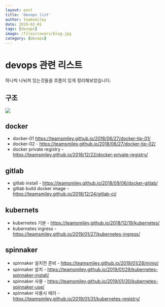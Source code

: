 ```yaml
---
layout: post
title: 'devops list' 
author: teamsmiley
date: 2019-02-01
tags: [devops]
image: /files/covers/blog.jpg
category: {devops}
---
```


# devops 관련 리스트

하나씩 나눠져 있는것들을 흐름이 있게 정리해보았습니다. 

## 구조 

![]({{site_baseurl}}/assets/devops-kube.png)

## docker 
* docker-01 <https://teamsmiley.github.io/2018/06/27/docker-tip-01/>
* docker-02 - <https://teamsmiley.github.io/2018/06/27/docker-tip-02/>
* docker private registry - <https://teamsmiley.github.io/2018/12/22/docker-private-registry/>
## gitlab
* gitlab install - <https://teamsmiley.github.io/2018/09/06/docker-gitlab/>
* gitlab build docker image - <https://teamsmiley.github.io/2018/12/24/gitlab-ci/>
## kubernets 
* kubernetes 기본 - <https://teamsmiley.github.io/2018/12/19/kubernetes/>
* kubernetes ingress - <https://teamsmiley.github.io/2019/01/27/kubernetes-ingress/>
## spinnaker 
* spinnaker 설치전 준비 - <https://teamsmiley.github.io/2019/01/28/minio/>
* spinnaker 설치 - <https://teamsmiley.github.io/2019/01/29/kubernetes-spinnaker-install/>
* spinnaker 사용 - <https://teamsmiley.github.io/2019/01/30/kubernetes-spinnaker-use/>
* spinnaker 사용시 에러 - <https://teamsmiley.github.io/2019/01/31/kubernetes-registry/>



